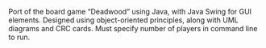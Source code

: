 Port of the board game “Deadwood” using Java, with Java Swing for GUI elements.
Designed using object-oriented principles, along with UML diagrams and CRC cards.
Must specify number of players in command line to run.
